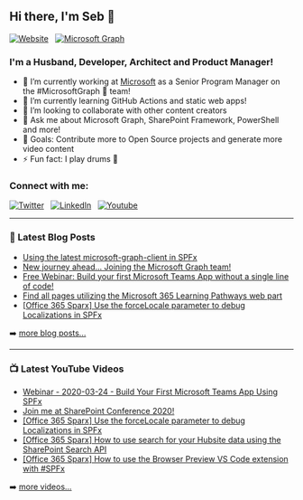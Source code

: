 ## Hi there, I'm Seb 👋

[![Website](https://img.shields.io/badge/BLOG-sebastienlevert.com-%23455466.svg?&style=for-the-badge&logo=rss&logoColor=white)][website] &nbsp;&nbsp;[![Microsoft Graph](https://img.shields.io/badge/Microsoft-Senior%20Program%20Manager-%23F34F1C.svg?&style=for-the-badge&logo=microsoft&logoColor=white)][graph-website]

### I'm a Husband, Developer, Architect and Product Manager!

- 🔭 I’m currently working at [Microsoft][graph-website] as a Senior Program Manager on the #MicrosoftGraph 🦒 team!
- 🌱 I’m currently learning GitHub Actions and static web apps!
- 👯 I’m looking to collaborate with other content creators
- 💬 Ask me about Microsoft Graph, SharePoint Framework, PowerShell and more!
- 🥅 Goals: Contribute more to Open Source projects and generate more video content
- ⚡ Fun fact: I play drums 🥁

### Connect with me:

[![Twitter](https://img.shields.io/badge/twitter-%231DA1F2.svg?&style=for-the-badge&logo=twitter&logoColor=white&countColor=%232ea44f)][twitter] &nbsp;&nbsp;[![LinkedIn](https://img.shields.io/badge/linkedin-%230077B5.svg?&style=for-the-badge&logo=linkedin&logoColor=white)][linkedin] &nbsp;&nbsp;[![Youtube](https://img.shields.io/badge/youtube-%23FF0000.svg?&style=for-the-badge&logo=youtube&logoColor=white&countColor=%232ea44f)][youtube]

---

### 📕 Latest Blog Posts

<!-- BLOG-POST-LIST:START -->
- [Using the latest microsoft-graph-client in SPFx](https://www.sebastienlevert.com/2021/04/18/latest-microsoft-graph-client-spfx/)
- [New journey ahead... Joining the Microsoft Graph team!](https://www.sebastienlevert.com/2020/11/13/new-journey-ahead-joining-the-microsoft-graph-team/)
- [Free Webinar: Build your first Microsoft Teams App without a single line of code!](https://www.sebastienlevert.com/2020/08/18/free-webinar-build-your-first-microsoft-teams-app-without-a-single-line-of-code/)
- [Find all pages utilizing the Microsoft 365 Learning Pathways web part](https://www.sebastienlevert.com/2020/06/06/find-all-pages-utilizing-the-microsoft-365-learning-pathways-web-part/)
- [[Office 365 Sparx] Use the forceLocale parameter to debug Localizations in SPFx](https://www.sebastienlevert.com/2020/01/16/office-365-sparx-use-the-forcelocale-parameter-to-debug-localizations-in-spfx/)
<!-- BLOG-POST-LIST:END -->

➡️ [more blog posts...][website]

---

### 📺 Latest YouTube Videos

<!-- YOUTUBE:START -->
- [Webinar - 2020-03-24 - Build Your First Microsoft Teams App  Using SPFx](https://www.youtube.com/watch?v=hGGVUtAr--8)
- [Join me at SharePoint Conference 2020!](https://www.youtube.com/watch?v=oAjD6FT8o3Q)
- [[Office 365 Sparx] Use the forceLocale parameter to debug Localizations in SPFx](https://www.youtube.com/watch?v=j-U7WuEQBig)
- [[Office 365 Sparx] How to use search for your Hubsite data using the SharePoint Search API](https://www.youtube.com/watch?v=Yydlwq15gF8)
- [[Office 365 Sparx] How to use the Browser Preview VS Code extension with #SPFx](https://www.youtube.com/watch?v=Ad8eq7gB4Cg)
<!-- YOUTUBE:END -->

➡️ [more videos...][youtube]

[website]: https://www.sebastienlevert.com
[graph-website]: https://graph.microsoft.com
[twitter]: https://twitter.com/intent/follow?original_referer=https%3A%2F%2Fgithub.com%2Fsebastienlevert&screen_name=sebastienlevert
[youtube]: https://www.youtube.com/channel/UCnnGypiyUKntbpJQIFIOGNw
[linkedin]: https://linkedin.com/in/sebastienlevert
